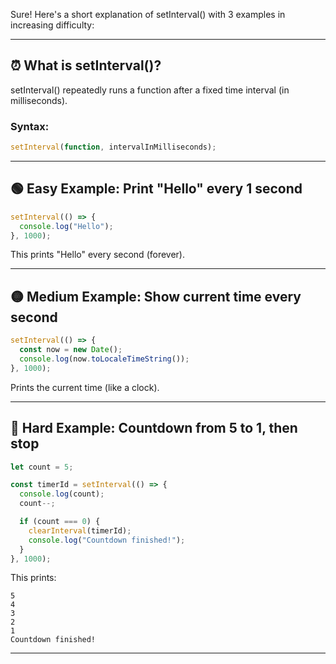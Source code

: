 Sure! Here's a short explanation of setInterval() with 3 examples in increasing difficulty:

---

## ⏰ What is setInterval()?

setInterval() repeatedly runs a function after a fixed time interval (in milliseconds).

### Syntax:

```javascript
setInterval(function, intervalInMilliseconds);
```

---

## 🟢 Easy Example: Print "Hello" every 1 second

```javascript
setInterval(() => {
  console.log("Hello");
}, 1000);
```

This prints "Hello" every second (forever).

---

## 🟡 Medium Example: Show current time every second

```javascript
setInterval(() => {
  const now = new Date();
  console.log(now.toLocaleTimeString());
}, 1000);
```

Prints the current time (like a clock).

---

## 🔴 Hard Example: Countdown from 5 to 1, then stop

```javascript
let count = 5;

const timerId = setInterval(() => {
  console.log(count);
  count--;

  if (count === 0) {
    clearInterval(timerId);
    console.log("Countdown finished!");
  }
}, 1000);
```

This prints:

```
5  
4  
3  
2  
1  
Countdown finished!
```

---

